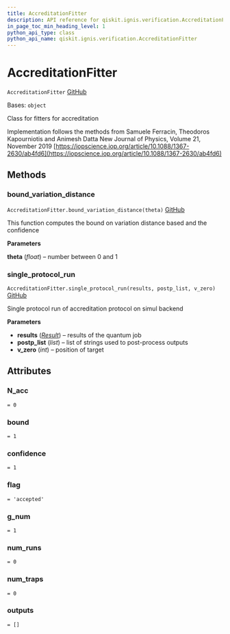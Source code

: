 ```yaml
---
title: AccreditationFitter
description: API reference for qiskit.ignis.verification.AccreditationFitter
in_page_toc_min_heading_level: 1
python_api_type: class
python_api_name: qiskit.ignis.verification.AccreditationFitter
---
```


# AccreditationFitter

<span id="qiskit.ignis.verification.AccreditationFitter" />

`AccreditationFitter` [GitHub](https://github.com/qiskit-community/qiskit-ignis/tree/stable/0.6/qiskit/ignis/verification/accreditation/fitters.py "view source code")

Bases: `object`

Class for fitters for accreditation

Implementation follows the methods from Samuele Ferracin, Theodoros Kapourniotis and Animesh Datta New Journal of Physics, Volume 21, November 2019 [https://iopscience.iop.org/article/10.1088/1367-2630/ab4fd6](https://iopscience.iop.org/article/10.1088/1367-2630/ab4fd6)

## Methods

### bound\_variation\_distance

<span id="qiskit.ignis.verification.AccreditationFitter.bound_variation_distance" />

`AccreditationFitter.bound_variation_distance(theta)` [GitHub](https://github.com/qiskit-community/qiskit-ignis/tree/stable/0.6/qiskit/ignis/verification/accreditation/fitters.py "view source code")

This function computes the bound on variation distance based and the confidence

**Parameters**

**theta** (*float*) – number between 0 and 1

### single\_protocol\_run

<span id="qiskit.ignis.verification.AccreditationFitter.single_protocol_run" />

`AccreditationFitter.single_protocol_run(results, postp_list, v_zero)` [GitHub](https://github.com/qiskit-community/qiskit-ignis/tree/stable/0.6/qiskit/ignis/verification/accreditation/fitters.py "view source code")

Single protocol run of accreditation protocol on simul backend

**Parameters**

*   **results** ([*Result*](qiskit.result.Result "qiskit.result.Result")) – results of the quantum job
*   **postp\_list** (*list*) – list of strings used to post-process outputs
*   **v\_zero** (*int*) – position of target

## Attributes

<span id="qiskit.ignis.verification.AccreditationFitter.N_acc" />

### N\_acc

`= 0`

<span id="qiskit.ignis.verification.AccreditationFitter.bound" />

### bound

`= 1`

<span id="qiskit.ignis.verification.AccreditationFitter.confidence" />

### confidence

`= 1`

<span id="qiskit.ignis.verification.AccreditationFitter.flag" />

### flag

`= 'accepted'`

<span id="qiskit.ignis.verification.AccreditationFitter.g_num" />

### g\_num

`= 1`

<span id="qiskit.ignis.verification.AccreditationFitter.num_runs" />

### num\_runs

`= 0`

<span id="qiskit.ignis.verification.AccreditationFitter.num_traps" />

### num\_traps

`= 0`

<span id="qiskit.ignis.verification.AccreditationFitter.outputs" />

### outputs

`= []`

